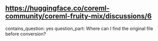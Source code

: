 ## https://huggingface.co/coreml-community/coreml-fruity-mix/discussions/6

contains_question: yes
question_part: Where can I find the original file before conversion?